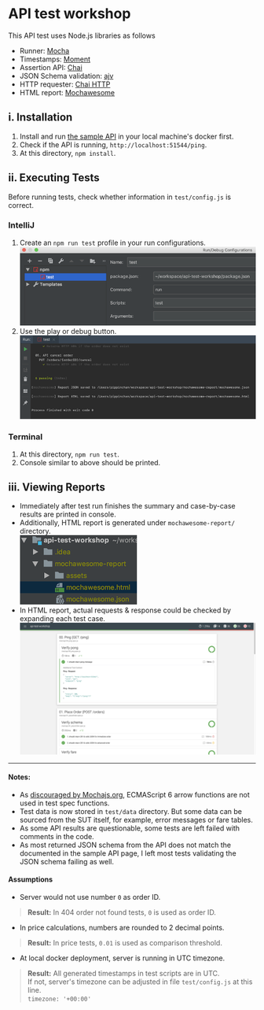 # API test workshop

This API test uses Node.js libraries as follows
- Runner: [Mocha](https://mochajs.org/#getting-started)
- Timestamps: [Moment](https://momentjs.com/docs)
- Assertion API: [Chai](https://www.chaijs.com/api/)
- JSON Schema validation: [ajv](https://ajv.js.org/)
- HTTP requester: [Chai HTTP](https://www.chaijs.com/plugins/chai-http/)
- HTML report: [Mochawesome](https://www.npmjs.com/package/mochawesome)

## i. Installation
1. Install and run [the sample API](https://github.com/lalamove/challenge/blob/master/set_api.md#how-to-run-the-above-api-on-your-local-machine) in your local machine's docker first.
2. Check if the API is running, `http://localhost:51544/ping`.
3. At this directory, `npm install`.

## ii. Executing Tests

Before running tests, check whether information in `test/config.js` is correct.

### IntelliJ
1. Create an `npm run test` profile in your run configurations. \
![](screenshots/npmtest_intellij.png)
2. Use the play or debug button. \
![](screenshots/npmtest_intellij_run.png)

### Terminal
1. At this directory, `npm run test`.
2. Console similar to above should be printed.

## iii. Viewing Reports
- Immediately after test run finishes the summary and case-by-case results are printed in console.
- Additionally, HTML report is generated under `mochawesome-report/` directory. \
![](screenshots/report_dir.png)
- In HTML report, actual requests & response could be checked by expanding each test case. \
![](screenshots/report_html.png)

-----

#### Notes:
* As [discouraged by Mochajs.org](https://mochajs.org/#arrow-functions), ECMAScript 6 arrow functions are not used in test spec functions.
* Test data is now stored in `test/data` directory. But some data can be sourced from the SUT itself, for example, error messages or fare tables.
* As some API results are questionable, some tests are left failed with comments in the code.
* As most returned JSON schema from the API does not match the documented in the sample API page, I left most tests validating the JSON schema failing as well.
#### Assumptions
* Server would not use number `0` as order ID.
> **Result:** In 404 order not found tests, `0` is used as order ID.
* In price calculations, numbers are rounded to 2 decimal points.
> **Result:** In price tests, `0.01` is used as comparison threshold.
* At local docker deployment, server is running in UTC timezone.
> **Result:** All generated timestamps in test scripts are in UTC. \
If not, server's timezone can be adjusted in file `test/config.js` at this line. \
`timezone: '+00:00'`
